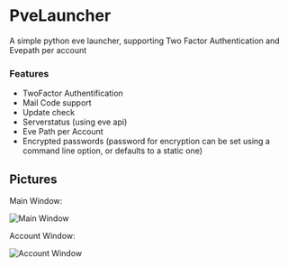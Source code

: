 # PveLauncher
A simple python eve launcher, supporting Two Factor Authentication and Evepath per account

### Features

 * TwoFactor Authentification
 * Mail Code support
 * Update check
 * Serverstatus (using eve api)
 * Eve Path per Account
 * Encrypted passwords (password for encryption can be set using a command line option, or defaults to a static one)


## Pictures
Main Window:


![Main Window](http://gdurl.com/p3mF)


Account Window:


![Account Window](http://gdurl.com/ntkz)

